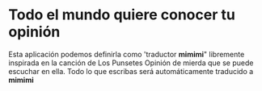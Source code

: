 # Todo el mundo quiere conocer tu opinión
Esta aplicación podemos definirla como 'traductor __mimimi__" libremente inspirada en la canción de Los Punsetes Opinión de mierda que se puede escuchar en ella. Todo lo que escribas será automáticamente traducido a __mimimi__